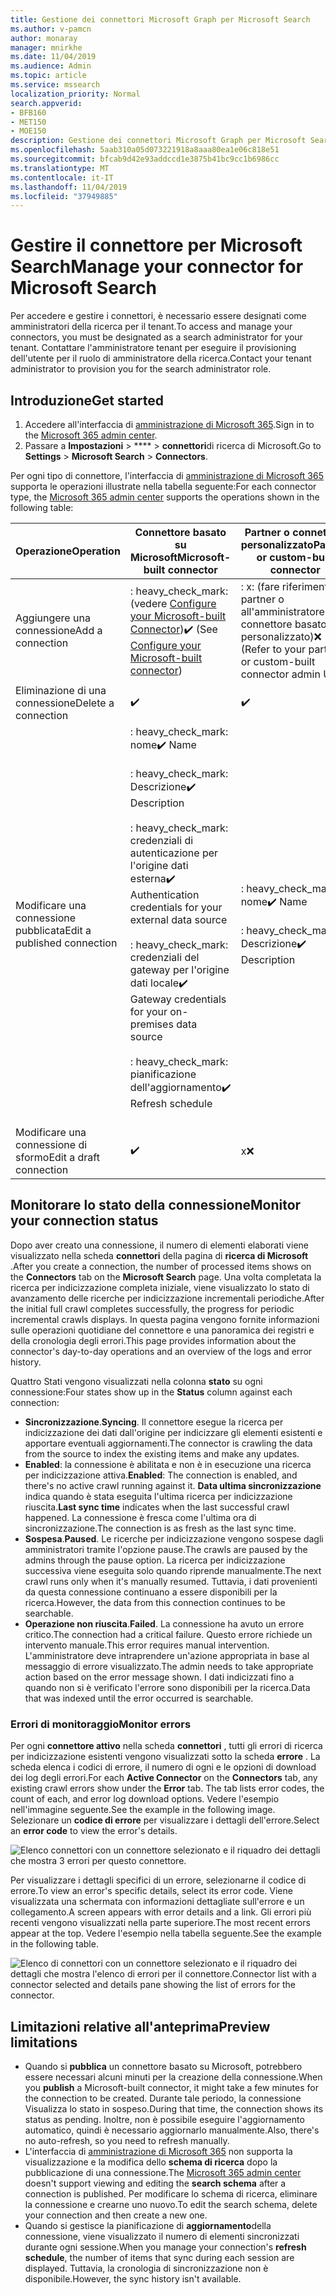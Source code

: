 ```yaml
---
title: Gestione dei connettori Microsoft Graph per Microsoft Search
ms.author: v-pamcn
author: monaray
manager: mnirkhe
ms.date: 11/04/2019
ms.audience: Admin
ms.topic: article
ms.service: mssearch
localization_priority: Normal
search.appverid:
- BFB160
- MET150
- MOE150
description: Gestione dei connettori Microsoft Graph per Microsoft Search.
ms.openlocfilehash: 5aab310a05d073221918a8aaa80ea1e06c818e51
ms.sourcegitcommit: bfcab9d42e93addccd1e3875b41bc9cc1b6986cc
ms.translationtype: MT
ms.contentlocale: it-IT
ms.lasthandoff: 11/04/2019
ms.locfileid: "37949885"
---
```

# <a name="manage-your-connector-for-microsoft-search"></a><span data-ttu-id="b061d-103">Gestire il connettore per Microsoft Search</span><span class="sxs-lookup"><span data-stu-id="b061d-103">Manage your connector for Microsoft Search</span></span>

<span data-ttu-id="b061d-104">Per accedere e gestire i connettori, è necessario essere designati come amministratori della ricerca per il tenant.</span><span class="sxs-lookup"><span data-stu-id="b061d-104">To access and manage your connectors, you must be designated as a search administrator for your tenant.</span></span> <span data-ttu-id="b061d-105">Contattare l'amministratore tenant per eseguire il provisioning dell'utente per il ruolo di amministratore della ricerca.</span><span class="sxs-lookup"><span data-stu-id="b061d-105">Contact your tenant administrator to provision you for the search administrator role.</span></span>

## <a name="get-started"></a><span data-ttu-id="b061d-106">Introduzione</span><span class="sxs-lookup"><span data-stu-id="b061d-106">Get started</span></span>

1. <span data-ttu-id="b061d-107">Accedere all'interfaccia di [amministrazione di Microsoft 365](https://admin.microsoft.com).</span><span class="sxs-lookup"><span data-stu-id="b061d-107">Sign in to the [Microsoft 365 admin center](https://admin.microsoft.com).</span></span>
2. <span data-ttu-id="b061d-108">Passare a **Impostazioni** > \*\*\*\* > **connettori**di ricerca di Microsoft.</span><span class="sxs-lookup"><span data-stu-id="b061d-108">Go to **Settings** > **Microsoft Search** > **Connectors**.</span></span>

<span data-ttu-id="b061d-109">Per ogni tipo di connettore, l'interfaccia di [amministrazione di Microsoft 365](https://admin.microsoft.com) supporta le operazioni illustrate nella tabella seguente:</span><span class="sxs-lookup"><span data-stu-id="b061d-109">For each connector type, the [Microsoft 365 admin center](https://admin.microsoft.com) supports the operations shown in the following table:</span></span>

<span data-ttu-id="b061d-110">**Operazione**</span><span class="sxs-lookup"><span data-stu-id="b061d-110">**Operation**</span></span> | <span data-ttu-id="b061d-111">**Connettore basato su Microsoft**</span><span class="sxs-lookup"><span data-stu-id="b061d-111">**Microsoft-built connector**</span></span> | <span data-ttu-id="b061d-112">**Partner o connettore personalizzato**</span><span class="sxs-lookup"><span data-stu-id="b061d-112">**Partner or custom-built connector**</span></span>
--- | --- | ---
<span data-ttu-id="b061d-113">Aggiungere una connessione</span><span class="sxs-lookup"><span data-stu-id="b061d-113">Add a connection</span></span> | <span data-ttu-id="b061d-114">: heavy_check_mark: (vedere [Configure your Microsoft-built Connector](configure-connector.md))</span><span class="sxs-lookup"><span data-stu-id="b061d-114">:heavy_check_mark: (See [Configure your Microsoft-built connector](configure-connector.md))</span></span> | <span data-ttu-id="b061d-115">: x: (fare riferimento al partner o all'amministratore del connettore basato su personalizzato)</span><span class="sxs-lookup"><span data-stu-id="b061d-115">:x: (Refer to your partner or custom-built connector admin UX)</span></span>
<span data-ttu-id="b061d-116">Eliminazione di una connessione</span><span class="sxs-lookup"><span data-stu-id="b061d-116">Delete a connection</span></span> | :heavy_check_mark: | :heavy_check_mark:
<span data-ttu-id="b061d-119">Modificare una connessione pubblicata</span><span class="sxs-lookup"><span data-stu-id="b061d-119">Edit a published connection</span></span> | <span data-ttu-id="b061d-120">: heavy_check_mark: nome</span><span class="sxs-lookup"><span data-stu-id="b061d-120">:heavy_check_mark: Name</span></span><br></br> <span data-ttu-id="b061d-121">: heavy_check_mark: Descrizione</span><span class="sxs-lookup"><span data-stu-id="b061d-121">:heavy_check_mark: Description</span></span><br></br> <span data-ttu-id="b061d-122">: heavy_check_mark: credenziali di autenticazione per l'origine dati esterna</span><span class="sxs-lookup"><span data-stu-id="b061d-122">:heavy_check_mark: Authentication credentials for your external data source</span></span><br></br> <span data-ttu-id="b061d-123">: heavy_check_mark: credenziali del gateway per l'origine dati locale</span><span class="sxs-lookup"><span data-stu-id="b061d-123">:heavy_check_mark: Gateway credentials for your on-premises data source</span></span><br></br> <span data-ttu-id="b061d-124">: heavy_check_mark: pianificazione dell'aggiornamento</span><span class="sxs-lookup"><span data-stu-id="b061d-124">:heavy_check_mark: Refresh schedule</span></span><br></br> | <span data-ttu-id="b061d-125">: heavy_check_mark: nome</span><span class="sxs-lookup"><span data-stu-id="b061d-125">:heavy_check_mark: Name</span></span><br></br> <span data-ttu-id="b061d-126">: heavy_check_mark: Descrizione</span><span class="sxs-lookup"><span data-stu-id="b061d-126">:heavy_check_mark: Description</span></span>
<span data-ttu-id="b061d-127">Modificare una connessione di sformo</span><span class="sxs-lookup"><span data-stu-id="b061d-127">Edit a draft connection</span></span> | :heavy_check_mark: | <span data-ttu-id="b061d-129">x</span><span class="sxs-lookup"><span data-stu-id="b061d-129">:x:</span></span>

## <a name="monitor-your-connection-status"></a><span data-ttu-id="b061d-130">Monitorare lo stato della connessione</span><span class="sxs-lookup"><span data-stu-id="b061d-130">Monitor your connection status</span></span>
<span data-ttu-id="b061d-131">Dopo aver creato una connessione, il numero di elementi elaborati viene visualizzato nella scheda **connettori** della pagina di **ricerca di Microsoft** .</span><span class="sxs-lookup"><span data-stu-id="b061d-131">After you create a connection, the number of processed items shows on the **Connectors** tab on the **Microsoft Search** page.</span></span> <span data-ttu-id="b061d-132">Una volta completata la ricerca per indicizzazione completa iniziale, viene visualizzato lo stato di avanzamento delle ricerche per indicizzazione incrementali periodiche.</span><span class="sxs-lookup"><span data-stu-id="b061d-132">After the initial full crawl completes successfully, the progress for periodic incremental crawls displays.</span></span> <span data-ttu-id="b061d-133">In questa pagina vengono fornite informazioni sulle operazioni quotidiane del connettore e una panoramica dei registri e della cronologia degli errori.</span><span class="sxs-lookup"><span data-stu-id="b061d-133">This page provides information about the connector's day-to-day operations and an overview of the logs and error history.</span></span>

<span data-ttu-id="b061d-134">Quattro Stati vengono visualizzati nella colonna **stato** su ogni connessione:</span><span class="sxs-lookup"><span data-stu-id="b061d-134">Four states show up in the **Status** column against each connection:</span></span>
* <span data-ttu-id="b061d-135">**Sincronizzazione**.</span><span class="sxs-lookup"><span data-stu-id="b061d-135">**Syncing**.</span></span> <span data-ttu-id="b061d-136">Il connettore esegue la ricerca per indicizzazione dei dati dall'origine per indicizzare gli elementi esistenti e apportare eventuali aggiornamenti.</span><span class="sxs-lookup"><span data-stu-id="b061d-136">The connector is crawling the data from the source to index the existing items and make any updates.</span></span>
* <span data-ttu-id="b061d-137">**Enabled**: la connessione è abilitata e non è in esecuzione una ricerca per indicizzazione attiva.</span><span class="sxs-lookup"><span data-stu-id="b061d-137">**Enabled**: The connection is enabled, and there's no active crawl running against it.</span></span> <span data-ttu-id="b061d-138">**Data ultima sincronizzazione** indica quando è stata eseguita l'ultima ricerca per indicizzazione riuscita.</span><span class="sxs-lookup"><span data-stu-id="b061d-138">**Last sync time** indicates when the last successful crawl happened.</span></span> <span data-ttu-id="b061d-139">La connessione è fresca come l'ultima ora di sincronizzazione.</span><span class="sxs-lookup"><span data-stu-id="b061d-139">The connection is as fresh as the last sync time.</span></span>
* <span data-ttu-id="b061d-140">**Sospesa**.</span><span class="sxs-lookup"><span data-stu-id="b061d-140">**Paused**.</span></span> <span data-ttu-id="b061d-141">Le ricerche per indicizzazione vengono sospese dagli amministratori tramite l'opzione pause.</span><span class="sxs-lookup"><span data-stu-id="b061d-141">The crawls are paused by the admins through the pause option.</span></span> <span data-ttu-id="b061d-142">La ricerca per indicizzazione successiva viene eseguita solo quando riprende manualmente.</span><span class="sxs-lookup"><span data-stu-id="b061d-142">The next crawl runs only when it's manually resumed.</span></span> <span data-ttu-id="b061d-143">Tuttavia, i dati provenienti da questa connessione continuano a essere disponibili per la ricerca.</span><span class="sxs-lookup"><span data-stu-id="b061d-143">However, the data from this connection continues to be searchable.</span></span>
* <span data-ttu-id="b061d-144">**Operazione non riuscita**.</span><span class="sxs-lookup"><span data-stu-id="b061d-144">**Failed**.</span></span> <span data-ttu-id="b061d-145">La connessione ha avuto un errore critico.</span><span class="sxs-lookup"><span data-stu-id="b061d-145">The connection had a critical failure.</span></span> <span data-ttu-id="b061d-146">Questo errore richiede un intervento manuale.</span><span class="sxs-lookup"><span data-stu-id="b061d-146">This error requires manual intervention.</span></span> <span data-ttu-id="b061d-147">L'amministratore deve intraprendere un'azione appropriata in base al messaggio di errore visualizzato.</span><span class="sxs-lookup"><span data-stu-id="b061d-147">The admin needs to take appropriate action based on the error message shown.</span></span> <span data-ttu-id="b061d-148">I dati indicizzati fino a quando non si è verificato l'errore sono disponibili per la ricerca.</span><span class="sxs-lookup"><span data-stu-id="b061d-148">Data that was indexed until the error occurred is searchable.</span></span>

### <a name="monitor-errors"></a><span data-ttu-id="b061d-149">Errori di monitoraggio</span><span class="sxs-lookup"><span data-stu-id="b061d-149">Monitor errors</span></span>
<span data-ttu-id="b061d-150">Per ogni **connettore attivo** nella scheda **connettori** , tutti gli errori di ricerca per indicizzazione esistenti vengono visualizzati sotto la scheda **errore** . La scheda elenca i codici di errore, il numero di ogni e le opzioni di download dei log degli errori.</span><span class="sxs-lookup"><span data-stu-id="b061d-150">For each **Active Connector** on the **Connectors** tab, any existing crawl errors show under the **Error** tab. The tab lists error codes, the count of each, and error log download options.</span></span> <span data-ttu-id="b061d-151">Vedere l'esempio nell'immagine seguente.</span><span class="sxs-lookup"><span data-stu-id="b061d-151">See the example in the following image.</span></span> <span data-ttu-id="b061d-152">Selezionare un **codice di errore** per visualizzare i dettagli dell'errore.</span><span class="sxs-lookup"><span data-stu-id="b061d-152">Select an **error code** to view the error's details.</span></span>

![Elenco connettori con un connettore selezionato e il riquadro dei dettagli che mostra 3 errori per questo connettore.](media/errormonitoring1.png)

<span data-ttu-id="b061d-154">Per visualizzare i dettagli specifici di un errore, selezionarne il codice di errore.</span><span class="sxs-lookup"><span data-stu-id="b061d-154">To view an error's specific details, select its error code.</span></span> <span data-ttu-id="b061d-155">Viene visualizzata una schermata con informazioni dettagliate sull'errore e un collegamento.</span><span class="sxs-lookup"><span data-stu-id="b061d-155">A screen appears with error details and a link.</span></span> <span data-ttu-id="b061d-156">Gli errori più recenti vengono visualizzati nella parte superiore.</span><span class="sxs-lookup"><span data-stu-id="b061d-156">The most recent errors appear at the top.</span></span> <span data-ttu-id="b061d-157">Vedere l'esempio nella tabella seguente.</span><span class="sxs-lookup"><span data-stu-id="b061d-157">See the example in the following table.</span></span>

![<span data-ttu-id="b061d-158">Elenco di connettori con un connettore selezionato e il riquadro dei dettagli che mostra l'elenco di errori per il connettore.</span><span class="sxs-lookup"><span data-stu-id="b061d-158">Connector list with a connector selected and details pane showing the list of errors for the connector.</span></span> ](media/errormonitoring2.png)

## <a name="preview-limitations"></a><span data-ttu-id="b061d-159">Limitazioni relative all'anteprima</span><span class="sxs-lookup"><span data-stu-id="b061d-159">Preview limitations</span></span>
* <span data-ttu-id="b061d-160">Quando si **pubblica** un connettore basato su Microsoft, potrebbero essere necessari alcuni minuti per la creazione della connessione.</span><span class="sxs-lookup"><span data-stu-id="b061d-160">When you **publish** a Microsoft-built connector, it might take a few minutes for the connection to be created.</span></span> <span data-ttu-id="b061d-161">Durante tale periodo, la connessione Visualizza lo stato in sospeso.</span><span class="sxs-lookup"><span data-stu-id="b061d-161">During that time, the connection shows its status as pending.</span></span> <span data-ttu-id="b061d-162">Inoltre, non è possibile eseguire l'aggiornamento automatico, quindi è necessario aggiornarlo manualmente.</span><span class="sxs-lookup"><span data-stu-id="b061d-162">Also, there's no auto-refresh, so you need to refresh manually.</span></span>
* <span data-ttu-id="b061d-163">L'interfaccia di [amministrazione di Microsoft 365](https://admin.microsoft.com) non supporta la visualizzazione e la modifica dello **schema di ricerca** dopo la pubblicazione di una connessione.</span><span class="sxs-lookup"><span data-stu-id="b061d-163">The [Microsoft 365 admin center](https://admin.microsoft.com) doesn't support viewing and editing the **search schema** after a connection is published.</span></span> <span data-ttu-id="b061d-164">Per modificare lo schema di ricerca, eliminare la connessione e crearne uno nuovo.</span><span class="sxs-lookup"><span data-stu-id="b061d-164">To edit the search schema, delete your connection and then create a new one.</span></span>
* <span data-ttu-id="b061d-165">Quando si gestisce la pianificazione di **aggiornamento**della connessione, viene visualizzato il numero di elementi sincronizzati durante ogni sessione.</span><span class="sxs-lookup"><span data-stu-id="b061d-165">When you manage your connection's **refresh schedule**, the number of items that sync during each session are displayed.</span></span> <span data-ttu-id="b061d-166">Tuttavia, la cronologia di sincronizzazione non è disponibile.</span><span class="sxs-lookup"><span data-stu-id="b061d-166">However, the sync history isn't available.</span></span>
